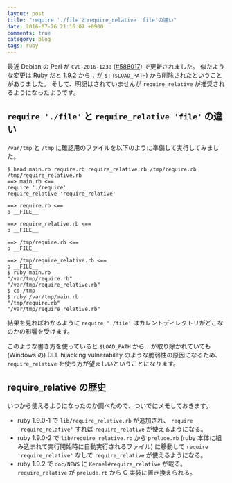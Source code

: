 ```yaml
---
layout: post
title: "require './file'とrequire_relative 'file'の違い"
date: 2016-07-26 21:16:07 +0900
comments: true
category: blog
tags: ruby
---
```

最近 Debian の Perl が `CVE-2016-1238` ([#588017](https://bugs.debian.org/cgi-bin/bugreport.cgi?bug=588017 "#588017")) で更新されました。
似たような変更は Ruby だと [1.9.2 から `.` が `$:` (`$LOAD_PATH`) から削除された](https://www.ruby-lang.org/ja/news/2010/08/18/ruby-1-9-2-is-released/)ということがありました。
そして、明記はされていませんが `require_relative` が推奨されるようになったようです。

<!--more-->

## `require './file'` と `require_relative 'file'` の違い

`/var/tmp` と `/tmp` に確認用のファイルを以下のように準備して実行してみました。

```
$ head main.rb require.rb require_relative.rb /tmp/require.rb /tmp/require_relative.rb
==> main.rb <==
require './require'
require_relative 'require_relative'

==> require.rb <==
p __FILE__

==> require_relative.rb <==
p __FILE__

==> /tmp/require.rb <==
p __FILE__

==> /tmp/require_relative.rb <==
p __FILE__
$ ruby main.rb
"/var/tmp/require.rb"
"/var/tmp/require_relative.rb"
$ cd /tmp
$ ruby /var/tmp/main.rb
"/tmp/require.rb"
"/var/tmp/require_relative.rb"
```

結果を見ればわかるように `require './file'` はカレントディレクトリがどこなのかの影響を受けます。

このような書き方を使っていると `$LOAD_PATH` から `.` が取り除かれていても (Windows の) DLL hijacking vulnerability のような脆弱性の原因になるため、
`require_relative` を使う方が望ましいということになります。

## require_relative の歴史

いつから使えるようになったのか調べたので、ついでにメモしておきます。

- ruby 1.9.0-1 で `lib/require_relative.rb` が追加され、 `require 'require_relative'` すれば `require_relative` が使えるようになる。
- ruby 1.9.0-2 で `lib/require_relative.rb` から `prelude.rb` (ruby 本体に組み込まれて実行開始時に自動実行されるファイル) に移動して `require 'require_relative'` なしで `require_relative` が使えるようになる。
- ruby 1.9.2 で `doc/NEWS` に `Kernel#require_relative` が載る。 `require_relative` が `prelude.rb` から C 実装に置き換えられる。
